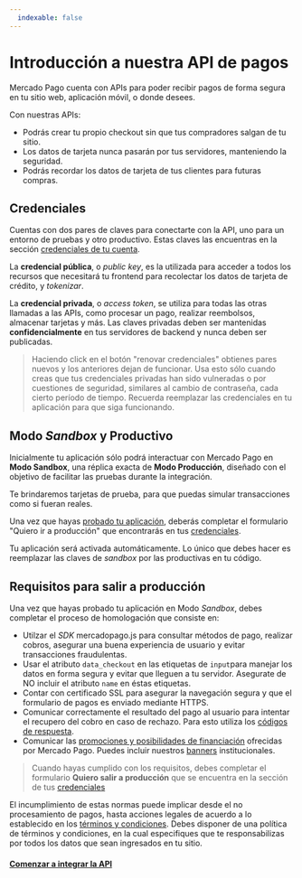 ```yaml
---
  indexable: false
---
```


# Introducción a nuestra API de pagos

Mercado Pago cuenta con APIs para poder recibir pagos de forma segura en tu sitio web, aplicación móvil, o donde desees.

Con nuestras APIs:

* Podrás crear tu propio checkout sin que tus compradores salgan de tu sitio.
* Los datos de tarjeta nunca pasarán por tus servidores, manteniendo la seguridad.
* Podrás recordar los datos de tarjeta de tus clientes para futuras compras.

## Credenciales

Cuentas con dos pares de claves para conectarte con la API, uno para un entorno de pruebas y otro productivo. Estas claves las encuentras en la sección [credenciales de tu cuenta](https://www.mercadopago.com.ar/account/credentials).

La **credencial pública**, o *public key*, es la utilizada para acceder a todos los recursos que necesitará tu frontend para recolectar los datos de tarjeta de crédito, y _tokenizar_.

La **credencial privada**, o *access token*, se utiliza para todas las otras llamadas a las APIs, como procesar un pago, realizar reembolsos, almacenar tarjetas y más. Las claves privadas deben ser mantenidas **confidencialmente** en tus servidores de backend y nunca deben ser publicadas.

> Haciendo click en el botón "renovar credenciales" obtienes pares nuevos y los anteriores dejan de funcionar. Usa esto sólo cuando creas que tus credenciales privadas han sido vulneradas o por cuestiones de seguridad, similares al cambio de contraseña, cada cierto período de tiempo. Recuerda reemplazar las credenciales en tu aplicación para que siga funcionando.

## Modo _Sandbox_ y Productivo

Inicialmente tu aplicación sólo podrá interactuar con Mercado Pago en **Modo Sandbox**, una réplica exacta de **Modo Producción**, diseñado con el objetivo de facilitar las pruebas durante la integración.

Te brindaremos tarjetas de prueba, para que puedas simular transacciones como si fueran reales.

Una vez que hayas [probado tu aplicación](https://www.mercadopago.com.ar/developers/es/guides/payments/api/testing), deberás completar el formulario "Quiero ir a producción" que encontrarás en tus [credenciales](https://www.mercadopago.com.ar/account/credentials).

Tu aplicación será activada automáticamente. Lo único que debes hacer es reemplazar las claves de _sandbox_ por las productivas en tu código.

## Requisitos para salir a producción 

Una vez que hayas probado tu aplicación en Modo _Sandbox_, debes completar el proceso de homologación que consiste en:

* Utilzar el _SDK_ mercadopago.js para consultar métodos de pago, realizar cobros, asegurar una buena experiencia de usuario y evitar transacciones fraudulentas.
* Usar el atributo `data_checkout` en las etiquetas de `input`para manejar los datos en forma segura y evitar que lleguen a tu servidor. Asegurate de NO incluir el atributo `name` en éstas etiquetas.
* Contar con certificado SSL para asegurar la navegación segura y que el formulario de pagos es enviado mediante HTTPS.
* Comunicar correctamente el resultado del pago al usuario para intentar el recupero del cobro en caso de rechazo. Para esto utiliza los [códigos de respuesta](https://www.mercadopago.com.ar/developers/es/guides/payments/api/handling-responses).
* Comunicar las [promociones y posibilidades de financiación](https://www.mercadopago.com.ar/promociones) ofrecidas por Mercado Pago. Puedes incluir nuestros [banners](https://www.mercadopago.com/mla/com.mercadopago.web.landing.LandingController?id=banners#!institucionales) institucionales.


> Cuando hayas cumplido con los requisitos, debes completar el formulario **Quiero salir a producción** que se encuentra en la sección de tus [credenciales](https://www.mercadolibre.com/jms/[FAKER][GLOBALIZE][SITE_ID]/lgz/login?platform_id=mp&go=https://www.mercadopago.com/mla/account/credentials)

El incumplimiento de estas normas puede implicar desde el no procesamiento de pagos, hasta acciones legales de acuerdo a lo establecido en los [términos y condiciones](https://www.mercadopago.com.ar/ayuda/terminos-y-condiciones_299).
Debes disponer de una política de términos y condiciones, en la cual especifiques que te responsabilizas por todos los datos que sean ingresados en tu sitio.


#### [Comenzar a integrar la API](https://www.mercadopago.com.ar/developers/es/guides/payments/api/receiving-payment-by-card)
